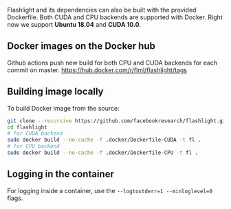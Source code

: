 Flashlight and its dependencies can also be built with the provided Dockerfile. Both CUDA and CPU backends are supported with Docker. Right now we support **Ubuntu 18.04** and **CUDA 10.0**.

## Docker images on the Docker hub
 
Github actions push new build for both CPU and CUDA backends for each commit on master.
https://hub.docker.com/r/flml/flashlight/tags

## Building image locally
To build Docker image from the source:
  ```sh
  git clone --recursive https://github.com/facebookresearch/flashlight.git
  cd flashlight
  # for CUDA backend
  sudo docker build --no-cache -f .docker/Dockerfile-CUDA -t fl .
  # for CPU backend
  sudo docker build --no-cache -f .docker/Dockerfile-CPU -t fl .
  ```

## Logging in the container
For logging inside a container, use the `--logtostderr=1 --minloglevel=0` flags.